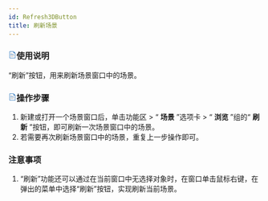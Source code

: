 ```yaml
---
id: Refresh3DButton
title: 刷新场景  
---  
```

### ![](../../img/read.gif)使用说明

“刷新”按钮，用来刷新场景窗口中的场景。

### ![](../../img/read.gif)操作步骤

  1. 新建或打开一个场景窗口后，单击功能区 > “ **场景** ”选项卡 > “ **浏览** ”组的“ **刷新** ”按钮，即可刷新一次场景窗口中的场景。
  2. 若需要再次刷新场景窗口中的场景，重复上一步操作即可。

### 注意事项

  1. “刷新”功能还可以通过在当前窗口中无选择对象时，在窗口单击鼠标右键，在弹出的菜单中选择“刷新”按钮，实现刷新当前场景。




